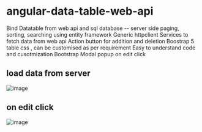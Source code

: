 # angular-data-table-web-api
Bind Datatable from web api and sql database --
server side paging, sorting, searching using entity framework
Generic httpclient
Services to fetch data from web api
Action button for addition and deletion
Boostrap 5 table css , can be customised as per requirement
Easy to understand code and cusotmization
Bootstrap Modal popup on edit click

## load data from server
![image](https://user-images.githubusercontent.com/85626647/199465718-05aa706d-faa0-47aa-81f7-a130a137eed8.png)

## on edit click
![image](https://user-images.githubusercontent.com/85626647/199465801-92d16e52-895b-4e30-a37d-a1eef51c223c.png)

